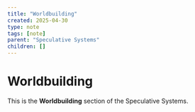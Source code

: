 ```yaml
---
title: "Worldbuilding"
created: 2025-04-30
type: note
tags: [note]
parent: "Speculative Systems"
children: []
---
```


# Worldbuilding

This is the **Worldbuilding** section of the Speculative Systems.
